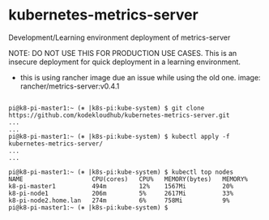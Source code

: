 # kubernetes-metrics-server
Development/Learning environment deployment of metrics-server

NOTE: DO NOT USE THIS FOR PRODUCTION USE CASES.
 This is an insecure deployment for quick deployment in a learning environment.

* this is using rancher image due an issue while using the old one.
 image: rancher/metrics-server:v0.4.1
```

pi@k8-pi-master1:~ (⎈ |k8s-pi:kube-system) $ git clone https://github.com/kodekloudhub/kubernetes-metrics-server.git
...
...
pi@k8-pi-master1:~ (⎈ |k8s-pi:kube-system) $ kubectl apply -f kubernetes-metrics-server/
...
...

pi@k8-pi-master1:~ (⎈ |k8s-pi:kube-system) $ kubectl top nodes
NAME                   CPU(cores)   CPU%   MEMORY(bytes)   MEMORY%   
k8-pi-master1          494m         12%    1567Mi          20%       
k8-pi-node1            206m         5%     2617Mi          33%       
k8-pi-node2.home.lan   274m         6%     758Mi           9%        
pi@k8-pi-master1:~ (⎈ |k8s-pi:kube-system) $ 
```
